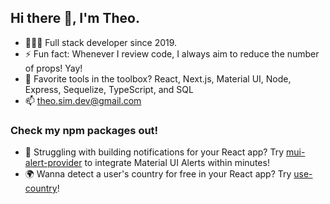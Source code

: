 ## Hi there 👋, I'm Theo.

- 👨🏻‍💻 Full stack developer since 2019.
- ⚡ Fun fact: Whenever I review code, I always aim to reduce the number of props! Yay!
- 🔧 Favorite tools in the toolbox? React, Next.js, Material UI, Node, Express, Sequelize, TypeScript, and SQL
- 📫 theo.sim.dev@gmail.com

### Check my npm packages out!

- 🚨 Struggling with building notifications for your React app? Try [mui-alert-provider](https://www.npmjs.com/package/mui-alert-provider) to integrate Material UI Alerts within minutes!
- 🌍 Wanna detect a user's country for free in your React app? Try [use-country](https://www.npmjs.com/package/use-country)!


<!--
**theo-sim-dev/theo-sim-dev** is a ✨ _special_ ✨ repository because its `README.md` (this file) appears on your GitHub profile.

Here are some ideas to get you started:

- 🔭 I’m currently working on ...
- 🌱 I’m currently learning ...
- 👯 I’m looking to collaborate on ...
- 🤔 I’m looking for help with ...
- 💬 Ask me about ...
- 📫 How to reach me: ...
- 😄 Pronouns: ...
- ⚡ Fun fact: ...
-->
